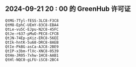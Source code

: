 ## 2024-09-21 20 : 00 的 GreenHub 许可证
```
QtMG-7Tyl-fESS-3LC8-F3C8
QtM8-EphC-UEmY-83C8-EBA4
QtLe-vu5C-EJpu-N2C8-45FC
QtJe-r637-pMuO-PEC8-CFCB
QtJN-74Ep-pXiz-ERC8-56EE
QtIk-hntK-5u68-DRC8-8AEB
QtIe-PkBG-asCa-AJC8-2BE9
QtIP-x3bm-flVc-XNC8-0539
QtHm-JR05-7xhw-1HC8-AAB1
QtHl-NQC0-gLFU-iSC8-2BC4
```
